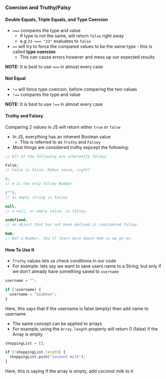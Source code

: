 ### Coercion and Truthy/Falsy

#### **Double Equals, Triple Equals, and Type Coercion**

- `===` compares the type and value
  - If type is not the same, will return `false` right away
  - e.g `23 === "23"` evaluates to `false`
- `==` will try to force the compared values to be the same type - this is called **_type coercion_**
  - This can cause errors however and mess up our expected results

**NOTE:** It is best to use `===` in almost every case

#### **Not Equal**

- `!=` will force type coercion, before comparing the two values
- `!==` compares the type and value

**NOTE:** It is best to use `!==` in almost every case

#### **Truthy and Falsey**

Comparing 2 values in JS will return either `true` or `false`

- In JS, everything has an inherent Boolean value
  - This is referred to as `Truthy` and `Falsey`
- Most things are considered truthy expcept the following:

```javascript
// All of the following are inherently falsey:

False;
// False is False. Makes sense, right?

0;
// 0 is the only falsey Number

("");
// an empty string is falsey

null;
// a null, or empty value, is falsey.

undefined;
// an object that has not been defined is considered falsey.

NaN;
// Not a Number. You'll learn more about NaN as we go on.
```

#### **How To Use It**

- `Truthy` values lets us check conditions in our code
- For example. lets say we want to save users name to a String, but only if we don't already have something saved to `username`

```javascript
username = "";

if (!username) {
  username = "Siobhan";
}
```

Here, this says that if the username is false (empty) then add name to username

- The same concept can be applied to arrays
- For example, using the `Array.length` property will return 0 (false) if the Array is empty

```javascript
shoppingList = [];

if (!shoppingList.length) {
  shoppingList.push("coconut milk");
}
```

Here, this is saying if the array is empty, add coconut milk to it
